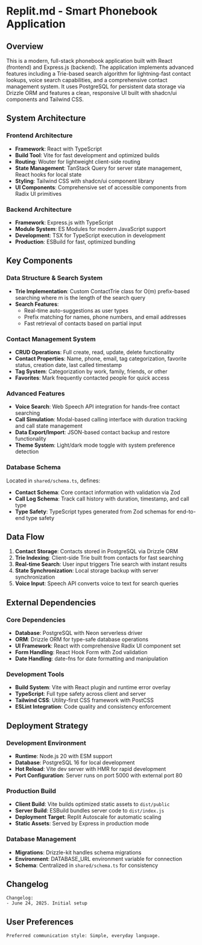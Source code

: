 # Replit.md - Smart Phonebook Application

## Overview

This is a modern, full-stack phonebook application built with React (frontend) and Express.js (backend). The application implements advanced features including a Trie-based search algorithm for lightning-fast contact lookups, voice search capabilities, and a comprehensive contact management system. It uses PostgreSQL for persistent data storage via Drizzle ORM and features a clean, responsive UI built with shadcn/ui components and Tailwind CSS.

## System Architecture

### Frontend Architecture
- **Framework**: React with TypeScript
- **Build Tool**: Vite for fast development and optimized builds
- **Routing**: Wouter for lightweight client-side routing
- **State Management**: TanStack Query for server state management, React hooks for local state
- **Styling**: Tailwind CSS with shadcn/ui component library
- **UI Components**: Comprehensive set of accessible components from Radix UI primitives

### Backend Architecture
- **Framework**: Express.js with TypeScript
- **Module System**: ES Modules for modern JavaScript support
- **Development**: TSX for TypeScript execution in development
- **Production**: ESBuild for fast, optimized bundling

## Key Components

### Data Structure & Search System
- **Trie Implementation**: Custom ContactTrie class for O(m) prefix-based searching where m is the length of the search query
- **Search Features**: 
  - Real-time auto-suggestions as user types
  - Prefix matching for names, phone numbers, and email addresses
  - Fast retrieval of contacts based on partial input

### Contact Management System
- **CRUD Operations**: Full create, read, update, delete functionality
- **Contact Properties**: Name, phone, email, tag categorization, favorite status, creation date, last called timestamp
- **Tag System**: Categorization by work, family, friends, or other
- **Favorites**: Mark frequently contacted people for quick access

### Advanced Features
- **Voice Search**: Web Speech API integration for hands-free contact searching
- **Call Simulation**: Modal-based calling interface with duration tracking and call state management
- **Data Export/Import**: JSON-based contact backup and restore functionality
- **Theme System**: Light/dark mode toggle with system preference detection

### Database Schema
Located in `shared/schema.ts`, defines:
- **Contact Schema**: Core contact information with validation via Zod
- **Call Log Schema**: Track call history with duration, timestamp, and call type
- **Type Safety**: TypeScript types generated from Zod schemas for end-to-end type safety

## Data Flow

1. **Contact Storage**: Contacts stored in PostgreSQL via Drizzle ORM
2. **Trie Indexing**: Client-side Trie built from contacts for fast searching
3. **Real-time Search**: User input triggers Trie search with instant results
4. **State Synchronization**: Local storage backup with server synchronization
5. **Voice Input**: Speech API converts voice to text for search queries

## External Dependencies

### Core Dependencies
- **Database**: PostgreSQL with Neon serverless driver
- **ORM**: Drizzle ORM for type-safe database operations
- **UI Framework**: React with comprehensive Radix UI component set
- **Form Handling**: React Hook Form with Zod validation
- **Date Handling**: date-fns for date formatting and manipulation

### Development Tools
- **Build System**: Vite with React plugin and runtime error overlay
- **TypeScript**: Full type safety across client and server
- **Tailwind CSS**: Utility-first CSS framework with PostCSS
- **ESLint Integration**: Code quality and consistency enforcement

## Deployment Strategy

### Development Environment
- **Runtime**: Node.js 20 with ESM support
- **Database**: PostgreSQL 16 for local development
- **Hot Reload**: Vite dev server with HMR for rapid development
- **Port Configuration**: Server runs on port 5000 with external port 80

### Production Build
- **Client Build**: Vite builds optimized static assets to `dist/public`
- **Server Build**: ESBuild bundles server code to `dist/index.js`
- **Deployment Target**: Replit Autoscale for automatic scaling
- **Static Assets**: Served by Express in production mode

### Database Management
- **Migrations**: Drizzle-kit handles schema migrations
- **Environment**: DATABASE_URL environment variable for connection
- **Schema**: Centralized in `shared/schema.ts` for consistency

## Changelog

```
Changelog:
- June 24, 2025. Initial setup
```

## User Preferences

```
Preferred communication style: Simple, everyday language.
```